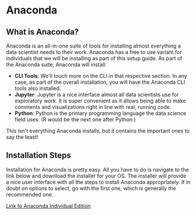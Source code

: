 # Anaconda

## What is Anaconda?
Anaconda is an all-in-one suite of tools for installing almost everything a data scientist needs to their work. Anaconda has a free to use variant for individuals that we will be installing as part of this setup guide. As part of the Anaconda suite, Anaconda will install:

- **CLI Tools**: We'll touch more on the CLI in that respective section. In any case, as part of the overall installation, you will have the Anaconda CLI tools also installed.
- **Jupyter**: Jupyter is a nice interface almost all data scientists use for exploratory work. It is super convenient as it allows being able to make comments and visualizations right in line with real, running code.
- **Python**: Python is the primary programming language the data science field uses. (R would be the next one after Python.)

This isn't everything Anaconda installs, but it contains the important ones to say the least!

## Installation Steps

Installation for Anaconda is pretty easy. All you have to do is navigate to the link below and download the installer for your OS. The installer will provide a nice user interface with all the steps to install Anaconda appropriately. If in doubt on options to select, go with the first one, which is generally the recommended one.

[Link to Anaconda Individual Edition](https://www.anaconda.com/products/individual-d)